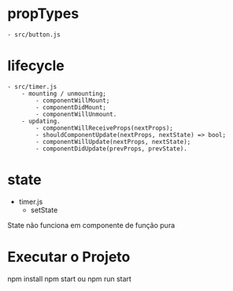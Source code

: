 # propTypes
    - src/button.js


# lifecycle
    - src/timer.js
        - mounting / unmounting;
            - componentWillMount;
            - componentDidMount;
            - componentWillUnmount.
        - updating.
            - componentWillReceiveProps(nextProps);
            - shouldComponentUpdate(nextProps, nextState) => bool;
            - componentWillUpdate(nextProps, nextState);
            - componentDidUpdate(prevProps, prevState).

# state
- timer.js
    - setState

State não funciona em componente de função pura


# Executar o Projeto
npm install
npm start ou npm run start